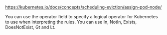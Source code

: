 


<https://kubernetes.io/docs/concepts/scheduling-eviction/assign-pod-node/>

You can use the operator field to specify a logical operator for Kubernetes to use when interpreting the rules. You can use In, NotIn, Exists, DoesNotExist, Gt and Lt.

